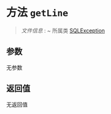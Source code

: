 # 方法 `getLine`

> *文件信息* : ~
> 所属类 [SQLException](../SQLException.md)




## 参数


无参数


## 返回值

无返回值

